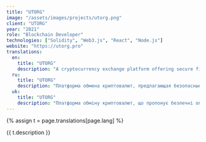```yaml
---
title: "UTORG"
image: "/assets/images/projects/utorg.png"
client: "UTORG"
year: "2021"
role: "Blockchain Developer"
technologies: ["Solidity", "Web3.js", "React", "Node.js"]
website: "https://utorg.pro"
translations:
  en:
    title: "UTORG"
    description: "A cryptocurrency exchange platform offering secure fiat-to-crypto transactions with advanced trading features."
  ru:
    title: "UTORG"
    description: "Платформа обмена криптовалют, предлагающая безопасные операции фиат-крипто с продвинутыми торговыми функциями."
  uk:
    title: "UTORG"
    description: "Платформа обміну криптовалют, що пропонує безпечні операції фіат-крипто з просунутими торговими функціями."
---
```


{% assign t = page.translations[page.lang] %}

{{ t.description }} 